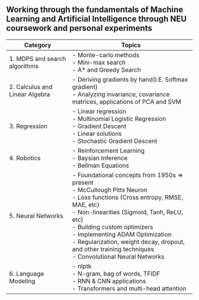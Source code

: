 ## Working through the fundamentals of Machine Learning and Artificial Intelligence through NEU coursework and personal experiments

| Category               | Topics                                                                                                              |
|------------------------|---------------------------------------------------------------------------------------------------------------------|
| 1. MDPS and search algorithms   | - Monte-carlo methods<br>- Mini-max search<br>- A* and Greedy Search           
| 2. Calculus and Linear Algebra | - Deriving gradients by hand(I.E. Softmax gradient) <br> - Analyzing invariance, covariance matrices, applications of PCA and SVM
| 3. Regression           | - Linear regression<br>- Multinomial Logistic Regression<br>- Gradient Descent<br>- Linear solutions<br>- Stochastic Gradient Descent |
| 4. Robotics   | - Reinforcement Learning<br> - Baysian Inference   <br> - Bellman Equations                                                                                                                 |
| 5. Neural Networks      | - Foundational concepts from 1950s => present<br>- McCullough Pitts Neuron<br>- Loss functions (Cross entropy, RMSE, MAE, etc)<br>- Non-linearities (Sigmoid, Tanh, ReLU, etc)<br>- Building custom optimizers<br>- Implementing ADAM Optimization<br>- Regularization, weight decay, dropout, and other training techniques<br>- Convolutional Neural Networks |
| 6. Language Modeling      | - nlptk<br> - N-gram, bag of words, TFIDF<br> - RNN & CNN applications<br> - Transformers and multi-head attention


